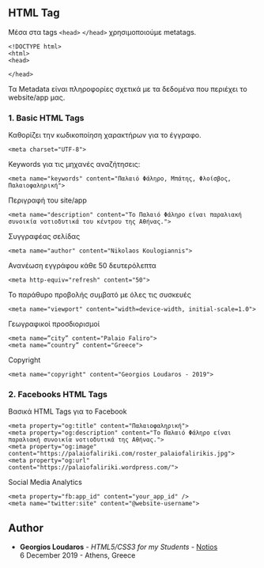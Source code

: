 ## HTML <meta> Tag


Μέσα στα tags ```<head>```  ```</head>``` χρησιμοποιούμε metatags.

```
<!DOCTYPE html>
<html>
<head>

</head>
```
Τα Metadata είναι πληροφορίες σχετικά με τα δεδομένα που περιέχει το website/app μας.

### 1. Basic HTML Tags

Καθορίζει την κωδικοποίηση χαρακτήρων για το έγγραφο.
```
<meta charset="UTF-8">
```
Keywords για τις μηχανές αναζήτησεις:
```
<meta name="keywords" content="Παλαιό Φάληρο, Μπάτης, Φλοίσβος, Παλαιοφαληρική">
```

Περιγραφή του site/app
```
<meta name="description" content="Το Παλαιό Φάληρο είναι παραλιακή συνοικία νοτιοδυτικά του κέντρου της Αθήνας.">
```

Συγγραφέας σελίδας
```
<meta name="author" content="Nikolaos Koulogiannis">
```

Ανανέωση εγγράφου κάθε 50 δευτερόλεπτα
```
<meta http-equiv="refresh" content="50">
```

Το παράθυρο προβολής συμβατό με όλες τις συσκευές
```
<meta name="viewport" content="width=device-width, initial-scale=1.0">
```

Γεωγραφικοί προσδιορισμοί
```
<meta name=”city” content="Palaio Faliro">
<meta name=”country” content="Greece">
```

Copyright
```
<meta name="copyright" content="Georgios Loudaros - 2019">
```

### 2. Facebooks HTML Tags
Βασικά HTML Tags για το Facebook
```
<meta property="og:title" content="Παλαιοφαληρική">
<meta property="og:description" content="Το Παλαιό Φάληρο είναι παραλιακή συνοικία νοτιοδυτικά της Αθήνας.">
<meta property="og:image" content="https://palaiofaliriki.com/roster_palaiofalirikis.jpg">
<meta property="og:url" content="https://palaiofaliriki.wordpress.com/">
```

Social Media Analytics
```
<meta property="fb:app_id" content="your_app_id" />
<meta name="twitter:site" content="@website-username">
```

## Author

* **Georgios Loudaros** - *HTML5/CSS3 for my Students* - [Notios](https://github.com/Notios)\
6 December 2019 - Athens, Greece
